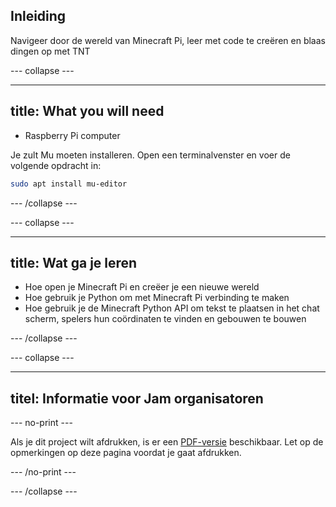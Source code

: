 ## Inleiding

Navigeer door de wereld van Minecraft Pi, leer met code te creëren en blaas dingen op met TNT

\--- collapse \---

* * *

## title: What you will need

- Raspberry Pi computer

Je zult Mu moeten installeren. Open een terminalvenster en voer de volgende opdracht in:

```bash
sudo apt install mu-editor
```

\--- /collapse \---

\--- collapse \---

* * *

## title: Wat ga je leren

- Hoe open je Minecraft Pi en creëer je een nieuwe wereld
- Hoe gebruik je Python om met Minecraft Pi verbinding te maken
- Hoe gebruik je de Minecraft Python API om tekst te plaatsen in het chat scherm, spelers hun coördinaten te vinden en gebouwen te bouwen

\--- /collapse \---

\--- collapse \---

* * *

## titel: Informatie voor Jam organisatoren

\--- no-print \---

Als je dit project wilt afdrukken, is er een [PDF-versie](https://github.com/raspberrypilearning/jam-worksheets/raw/master/pdf/Minecraft-TNT.pdf) beschikbaar. Let op de opmerkingen op deze pagina voordat je gaat afdrukken.

\--- /no-print \---

\--- /collapse \---